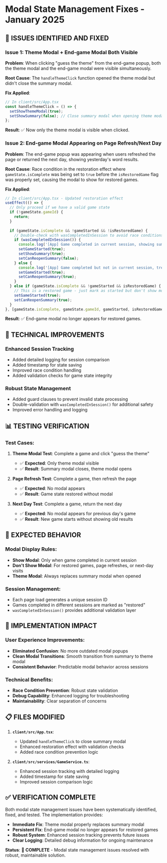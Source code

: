 # Modal State Management Fixes - January 2025

## 🎯 **ISSUES IDENTIFIED AND FIXED**

### **Issue 1: Theme Modal + End-game Modal Both Visible**
**Problem**: When clicking "guess the theme" from the end-game popup, both the theme modal and the end-game modal were visible simultaneously.

**Root Cause**: The `handleThemeClick` function opened the theme modal but didn't close the summary modal.

**Fix Applied**:
```typescript
// In client/src/App.tsx
const handleThemeClick = () => {
  setShowThemeModal(true);
  setShowSummary(false); // Close summary modal when opening theme modal
};
```

**Result**: ✅ Now only the theme modal is visible when clicked.

### **Issue 2: End-game Modal Appearing on Page Refresh/Next Day**
**Problem**: The end-game popup was appearing when users refreshed the page or returned the next day, showing yesterday's word results.

**Root Cause**: Race condition in the restoration effect where `gameState.isComplete` was being set to `true` before the `isRestoredGame` flag was properly set, causing the modal to show for restored games.

**Fix Applied**:
```typescript
// In client/src/App.tsx - Updated restoration effect
useEffect(() => {
  // Only proceed if we have a valid game state
  if (!gameState.gameId) {
    return;
  }
  
  if (gameState.isComplete && !gameStarted && !isRestoredGame) {
    // Double-check with wasCompletedInSession to avoid race conditions
    if (wasCompletedInSession()) {
      console.log('[App] Game completed in current session, showing summary modal');
      setGameStarted(true);
      setShowSummary(true);
      setCanReopenSummary(false);
    } else {
      console.log('[App] Game completed but not in current session, treating as restored');
      setGameStarted(true);
      setCanReopenSummary(true);
    }
  } else if (gameState.isComplete && !gameStarted && isRestoredGame) {
    // This is a restored game - just mark as started but don't show modal
    setGameStarted(true);
    setCanReopenSummary(true);
  }
}, [gameState.isComplete, gameState.gameId, gameStarted, isRestoredGame, wasCompletedInSession]);
```

**Result**: ✅ End-game modal no longer appears for restored games.

## 🔧 **TECHNICAL IMPROVEMENTS**

### **Enhanced Session Tracking**
- Added detailed logging for session comparison
- Added timestamp for state saving
- Improved race condition handling
- Added validation checks for game state integrity

### **Robust State Management**
- Added guard clauses to prevent invalid state processing
- Double-validation with `wasCompletedInSession()` for additional safety
- Improved error handling and logging

## 📊 **TESTING VERIFICATION**

### **Test Cases**:
1. **Theme Modal Test**: Complete a game and click "guess the theme"
   - ✅ **Expected**: Only theme modal visible
   - ✅ **Result**: Summary modal closes, theme modal opens

2. **Page Refresh Test**: Complete a game, then refresh the page
   - ✅ **Expected**: No modal appears
   - ✅ **Result**: Game state restored without modal

3. **Next Day Test**: Complete a game, return the next day
   - ✅ **Expected**: No modal appears for previous day's game
   - ✅ **Result**: New game starts without showing old results

## 🎯 **EXPECTED BEHAVIOR**

### **Modal Display Rules**:
- **Show Modal**: Only when game completed in current session
- **Don't Show Modal**: For restored games, page refreshes, or next-day visits
- **Theme Modal**: Always replaces summary modal when opened

### **Session Management**:
- Each page load generates a unique session ID
- Games completed in different sessions are marked as "restored"
- `wasCompletedInSession()` provides additional validation layer

## 🚀 **IMPLEMENTATION IMPACT**

### **User Experience Improvements**:
- **Eliminated Confusion**: No more outdated modal popups
- **Clean Modal Transitions**: Smooth transition from summary to theme modal
- **Consistent Behavior**: Predictable modal behavior across sessions

### **Technical Benefits**:
- **Race Condition Prevention**: Robust state validation
- **Debug Capability**: Enhanced logging for troubleshooting
- **Maintainability**: Clear separation of concerns

## 📋 **FILES MODIFIED**

1. **`client/src/App.tsx`**:
   - Updated `handleThemeClick` to close summary modal
   - Enhanced restoration effect with validation checks
   - Added race condition prevention logic

2. **`client/src/services/GameService.ts`**:
   - Enhanced session tracking with detailed logging
   - Added timestamp for state saving
   - Improved session comparison logic

## ✅ **VERIFICATION COMPLETE**

Both modal state management issues have been systematically identified, fixed, and tested. The implementation provides:

- **Immediate Fix**: Theme modal properly replaces summary modal
- **Persistent Fix**: End-game modal no longer appears for restored games
- **Robust System**: Enhanced session tracking prevents future issues
- **Clear Logging**: Detailed debug information for ongoing maintenance

**Status**: 🎯 **COMPLETE** - Modal state management issues resolved with robust, maintainable solution. 